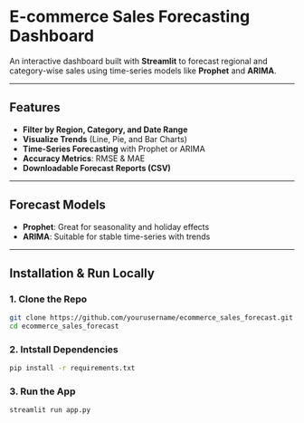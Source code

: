 #  E-commerce Sales Forecasting Dashboard

An interactive dashboard built with **Streamlit** to forecast regional and category-wise sales using time-series models like **Prophet** and **ARIMA**.

---

##  Features

-  **Filter by Region, Category, and Date Range**
-  **Visualize Trends** (Line, Pie, and Bar Charts)
-  **Time-Series Forecasting** with Prophet or ARIMA
-  **Accuracy Metrics**: RMSE & MAE
-  **Downloadable Forecast Reports (CSV)**

---

##  Forecast Models

- **Prophet**: Great for seasonality and holiday effects  
- **ARIMA**: Suitable for stable time-series with trends

---


##  Installation & Run Locally

### 1. Clone the Repo
```bash
git clone https://github.com/yourusername/ecommerce_sales_forecast.git
cd ecommerce_sales_forecast
```

### 2. Intstall Dependencies
```bash
pip install -r requirements.txt
```

### 3. Run the App
```bash
streamlit run app.py
```


